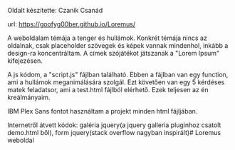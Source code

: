 Oldalt készítette: Czanik Csanád

url: https://goofyg00ber.github.io/Loremus/

A weboldalam témája a tenger és hullámok. Konkrét témája nincs az oldalnak, csak placeholder szövegek és képek vannak mindenhol, inkább a design-ra koncentráltam. A címek szójátékot játszanak a "Lorem Ipsum" kifejezésen.

A js kódom, a "script.js" fájlban található. Ebben a fájlban van egy function, ami a hullámok meganimálására szolgál. Ezt követően van egy 5 kérdéses matek feladatsor, ami a test.html fájlból elérhető. Ezek teljesen az én kreálmányaim.

IBM Plex Sans fontot használtam a projekt minden html fájljában.

Internetről átvett kódok: galéria jquery(a jquery galleria pluginhoz csatolt demo.html ből), form jquery(stack overflow nagyban inspirált)# Loremus
weboldal
